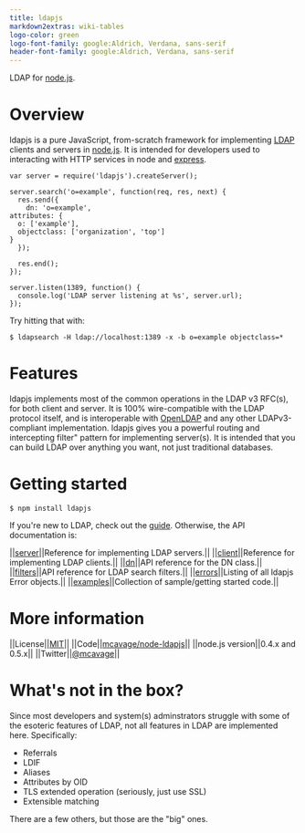 ```yaml
---
title: ldapjs
markdown2extras: wiki-tables
logo-color: green
logo-font-family: google:Aldrich, Verdana, sans-serif
header-font-family: google:Aldrich, Verdana, sans-serif
---
```


LDAP for [node.js](http://nodejs.org).

# Overview

ldapjs is a pure JavaScript, from-scratch framework for implementing
[LDAP](http://tools.ietf.org/html/rfc4510) clients and servers in
[node.js](http://nodejs.org).  It is intended for developers used to interacting
with HTTP services in node and [express](http://expressjs.com).

    var server = require('ldapjs').createServer();

    server.search('o=example', function(req, res, next) {
      res.send({
        dn: 'o=example',
	attributes: {
	  o: ['example'],
	  objectclass: ['organization', 'top']
	}
      });

      res.end();
    });

    server.listen(1389, function() {
      console.log('LDAP server listening at %s', server.url);
    });

Try hitting that with:

    $ ldapsearch -H ldap://localhost:1389 -x -b o=example objectclass=*

# Features

ldapjs implements most of the common operations in the LDAP v3 RFC(s), for
both client and server.  It is 100% wire-compatible with the LDAP protocol
itself, and is interoperable with [OpenLDAP](http://openldap.org) and any other
LDAPv3-compliant implementation.  ldapjs gives you a powerful routing and
intercepting filter" pattern for implementing server(s).  It is intended
that you can build LDAP over anything you want, not just traditional databases.

# Getting started

    $ npm install ldapjs

If you're new to LDAP, check out the [guide](/guide.html).  Otherwise, the
API documentation is:

||[server](/server.html)||Reference for implementing LDAP servers.||
||[client](/client.html)||Reference for implementing LDAP clients.||
||[dn](/dn.html)||API reference for the DN class.||
||[filters](/filters.html)||API reference for LDAP search filters.||
||[errors](/errors.html)||Listing of all ldapjs Error objects.||
||[examples](/examples.html)||Collection of sample/getting started code.||

# More information

||License||[MIT](http://opensource.org/licenses/mit-license.php)||
||Code||[mcavage/node-ldapjs](https://github.com/mcavage/node-ldapjs)||
||node.js version||0.4.x and 0.5.x||
||Twitter||[@mcavage](http://twitter.com/mcavage)||

# What's not in the box?

Since most developers and system(s) adminstrators struggle with some of the
esoteric features of LDAP, not all features in LDAP are implemented here.
Specifically:

* Referrals
* LDIF
* Aliases
* Attributes by OID
* TLS extended operation (seriously, just use SSL)
* Extensible matching

There are a few others, but those are the "big" ones.


